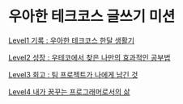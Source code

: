 # 우아한 테크코스 글쓰기 미션

[Level1 기록 : 우아한 테크코스 한달 생활기](https://github.com/ulimy/woowa-writing-4/blob/ulimy/Level1_기록/우아한테크코스한달생활기.md)

[Level2 성장 : 우테코에서 찾은 나만의 효과적인 공부법](https://github.com/ulimy/woowa-writing-4/blob/ulimy/Level2_성장/우테코에서찾은나만의효과적인공부법.md)

[Level3 회고 : 팀 프로젝트가 나에게 남긴 것](https://github.com/ulimy/woowa-writing-4/blob/ulimy/Level3_회고/팀프로젝트가나에게남긴것.md)

[Level4 내가 꿈꾸는 프로그래머로서의 삶](https://github.com/ulimy/woowa-writing-4/blob/ulimy/Level3_회고/내가꿈꾸는프로그래머로서의삶.md)
